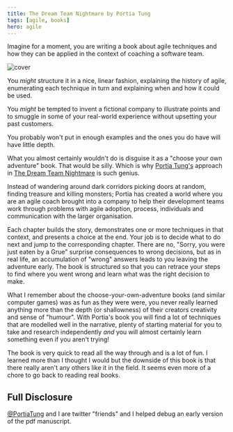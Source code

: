 ```yaml
---
title: The Dream Team Nightmare by Portia Tung
tags: [agile, books]
hero: agile
---
```


Imagine for a moment, you are writing a book about agile techniques and
how they can be applied in the context of coaching a software team.

![cover](/assets/img/posts/dream-team-nightmare/ptdream_xlargecover.jpg)

You _might_ structure it in a nice, linear fashion, explaining the history
of agile, enumerating each technique in turn and explaining when and how
it could be used.

You _might_ be tempted to invent a fictional company to illustrate points
and to smuggle in some of your real-world experience without upsetting your
past customers.

You probably won't put in enough examples and the ones you do have will have
little depth.

What you almost certainly wouldn't do is disguise it as a "choose your own adventure"
book. That would be silly. Which is why
[Portia Tung's](https://twitter.com/portiatung) approach in
[The Dream Team Nightmare](http://pragprog.com/book/ptdream/the-dream-team-nightmare) is
such genius.

Instead of wandering around dark corridors picking doors at random, finding
treasure and killing monsters; Portia has created a world where you are an
agile coach brought into a company to help their development teams work through
problems with agile adoption, process, individuals and communication with the
larger organisation.

Each chapter builds the story, demonstrates one or more techniques in that
context, and presents a choice at the end. Your job is to decide what to do
next and jump to the corresponding chapter. There are no, "Sorry, you were
just eaten by a Grue" surprise consequences to wrong decisions, but as in real
life, an accumulation of "wrong" answers leads to you leaving the adventure
early. The book is structured so that you can retrace your steps to find
where you went wrong and learn what was the right decision to make.

What I remember about the choose-your-own-adventure books (and similar computer
games) was as fun as they were were, you never really learned anything more than
the depth (or shallowness) of their creators creativity and sense of "humour".
With Portia's book you will find a lot of techniques that are modelled well in the
narrative, plenty of starting material for you to take and research independently
_and_ you will almost certainly learn something even if you aren't trying!

The book is very quick to read all the way through and is a lot of fun. I
learned more than I thought I would but the downside of this book is that
there really aren't any others like it in the field. It seems even more of
a chore to go back to reading real books.

## Full Disclosure

<a href="http://twitter.com/portiatung">@PortiaTung</a> and I are twitter
&quot;friends&quot; and I helped debug an early version of the pdf manuscript.
